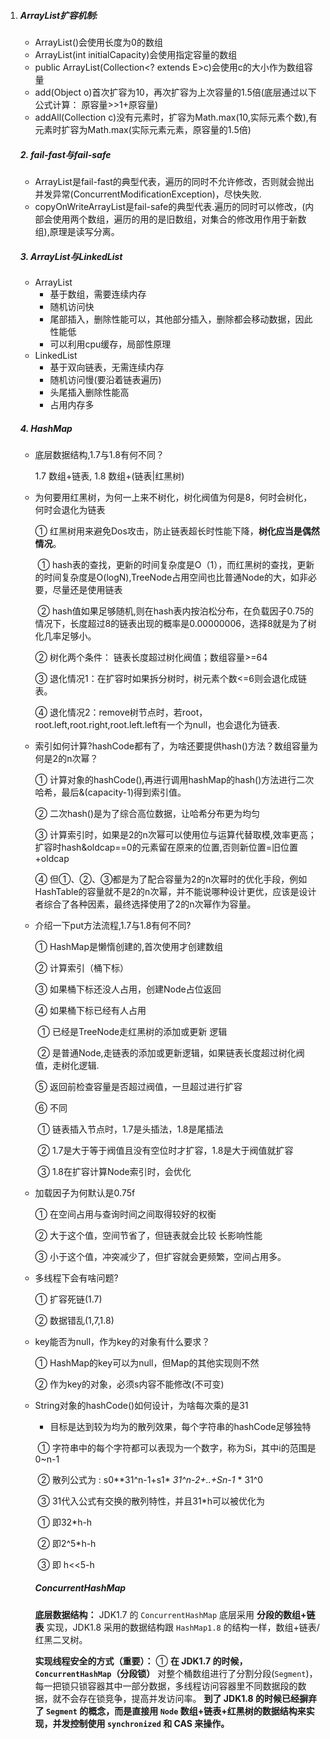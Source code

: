 1. ##### ArrayList扩容机制:

   - ArrayList()会使用长度为0的数组
   - ArrayList(int initialCapacity)会使用指定容量的数组
   - public ArrayList(Collection<? extends E>c)会使用c的大小作为数组容量
   - add(Object o)首次扩容为10，再次扩容为上次容量的1.5倍(底层通过以下公式计算： 原容量>>1+原容量)
   - addAll(Collection c)没有元素时，扩容为Math.max(10,实际元素个数),有元素时扩容为Math.max(实际元素元素，原容量的1.5倍)

   ##### 2. fail-fast与fail-safe

   - ArrayList是fail-fast的典型代表，遍历的同时不允许修改，否则就会抛出并发异常(ConcurrentModificationException)，尽快失败.
   - copyOnWriteArrayList是fail-safe的典型代表.遍历的同时可以修改，(内部会使用两个数组，遍历的用的是旧数组，对集合的修改用作用于新数组),原理是读写分离。

   ##### 3.  ArrayList与LinkedList

   - ArrayList
     - 基于数组，需要连续内存
     - 随机访问快
     - 尾部插入，删除性能可以，其他部分插入，删除都会移动数据，因此性能低
     - 可以利用cpu缓存，局部性原理
   - LinkedList
     - 基于双向链表，无需连续内存
     - 随机访问慢(要沿着链表遍历)
     - 头尾插入删除性能高
     - 占用内存多

   ##### 4. HashMap

   - 底层数据结构,1.7与1.8有何不同？

       1.7 数组+链表, 1.8  数组+(链表|红黑树)

   - 为何要用红黑树，为何一上来不树化，树化阀值为何是8，何时会树化，何时会退化为链表

     ①  红黑树用来避免Dos攻击，防止链表超长时性能下降，<b>树化应当是偶然情况</b>。

     ​       ①  hash表的查找，更新的时间复杂度是O（1），而红黑树的查找，更新的时间复杂度是O(logN),TreeNode占用空间也比普通Node的大，如非必要，尽量还是使用链表

     ​       ②  hash值如果足够随机,则在hash表内按泊松分布，在负载因子0.75的情况下，长度超过8的链表出现的概率是0.00000006，选择8就是为了树化几率足够小。

     ②  树化两个条件： 链表长度超过树化阀值；数组容量>=64

     ③  退化情况1：在扩容时如果拆分树时，树元素个数<=6则会退化成链表。

     ④  退化情况2：remove树节点时，若root，root.left,root.right,root.left.left有一个为null，也会退化为链表.

   - 索引如何计算?hashCode都有了，为啥还要提供hash()方法？数组容量为何是2的n次幂？

      ① 计算对象的hashCode(),再进行调用hashMap的hash()方法进行二次哈希，最后&(capacity-1)得到索引值。

      ②  二次hash()是为了综合高位数据，让哈希分布更为均匀

      ③ 计算索引时，如果是2的n次幂可以使用位与运算代替取模,效率更高；扩容时hash&oldcap==0的元素留在原来的位置,否则新位置=旧位置+oldcap

      ④ 但①、②、③都是为了配合容量为2的n次幂时的优化手段，例如HashTable的容量就不是2的n次幂，并不能说哪种设计更优，应该是设计者综合了各种因素，最终选择使用了2的n次幂作为容量。

   - 介绍一下put方法流程,1.7与1.8有何不同?

      ① HashMap是懒惰创建的,首次使用才创建数组

      ② 计算索引（桶下标）

      ③ 如果桶下标还没人占用，创建Node占位返回

      ④ 如果桶下标已经有人占用

     ​       ① 已经是TreeNode走红黑树的添加或更新                逻辑

     ​       ② 是普通Node,走链表的添加或更新逻辑，如果链表长度超过树化阀值，走树化逻辑.

     ⑤  返回前检查容量是否超过阀值，一旦超过进行扩容

     ⑥ 不同

     ​      ① 链表插入节点时，1.7是头插法，1.8是尾插法

     ​       ② 1.7是大于等于阀值且没有空位时才扩容，1.8是大于阀值就扩容

     ​        ③ 1.8在扩容计算Node索引时，会优化
     
     
     
   - 加载因子为何默认是0.75f
   
     ① 在空间占用与查询时间之间取得较好的权衡
   
     ② 大于这个值，空间节省了，但链表就会比较      长影响性能
   
     ③ 小于这个值，冲突减少了，但扩容就会更频繁，空间占用多。
   
   - 多线程下会有啥问题?
   
     ① 扩容死链(1.7)
   
     ② 数据错乱(1,7,1.8)
   
   - key能否为null，作为key的对象有什么要求？
   
      ① HashMap的key可以为null，但Map的其他实现则不然
   
     ② 作为key的对象，必须s内容不能修改(不可变)
   
   - String对象的hashCode()如何设计，为啥每次乘的是31
   
     - 目标是达到较为均为的散列效果，每个字符串的hashCode足够独特
   
     ​    ① 字符串中的每个字符都可以表现为一个数字，称为Si，其中i的范围是0~n-1
   
     ​    ②  散列公式为 : s0**31^n-1+s1* *31^n-2+..+Sn-1* * 31^0
   
     ​    ③ 31代入公式有交换的散列特性，并且31*h可以被优化为
   
     ​            ① 即32*h-h
   
     ​            ②  即2^5*h-h
   
     ​            ③   即 h<<5-h
     
     #####  ConcurrentHashMap
     
     **底层数据结构：** JDK1.7 的 `ConcurrentHashMap` 底层采用 **分段的数组+链表** 实现，JDK1.8 采用的数据结构跟 `HashMap1.8` 的结构一样，数组+链表/红黑二叉树。
     
     **实现线程安全的方式（重要）：** ① **在 JDK1.7 的时候，`ConcurrentHashMap`（分段锁）** 对整个桶数组进行了分割分段(`Segment`)，每一把锁只锁容器其中一部分数据，多线程访问容器里不同数据段的数据，就不会存在锁竞争，提高并发访问率。 **到了 JDK1.8 的时候已经摒弃了 `Segment` 的概念，而是直接用 `Node` 数组+链表+红黑树的数据结构来实现，并发控制使用 `synchronized` 和 CAS 来操作。**
     
     